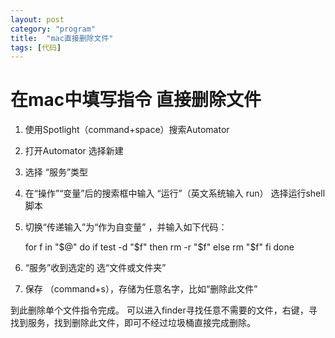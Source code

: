 ```yaml
---
layout: post
category: "program"
title:  "mac直接删除文件"
tags: [代码]
---
```

# 在mac中填写指令 直接删除文件

1. 使用Spotlight（command+space）搜索Automator
2. 打开Automator 选择新建
3. 选择 “服务”类型
4. 在“操作”“变量”后的搜索框中输入 “运行”（英文系统输入 run） 选择运行shell脚本
5. 切换“传递输入”为“作为自变量” ，并输入如下代码：

    for f in "$@"
    do
        if test -d "$f"
        then
            rm -r "$f"
        else
            rm "$f"
        fi
    done

6. “服务”收到选定的 选“文件或文件夹”
7. 保存 （command+s），存储为任意名字，比如“删除此文件”

到此删除单个文件指令完成。
可以进入finder寻找任意不需要的文件，右键，寻找到服务，找到删除此文件，即可不经过垃圾桶直接完成删除。